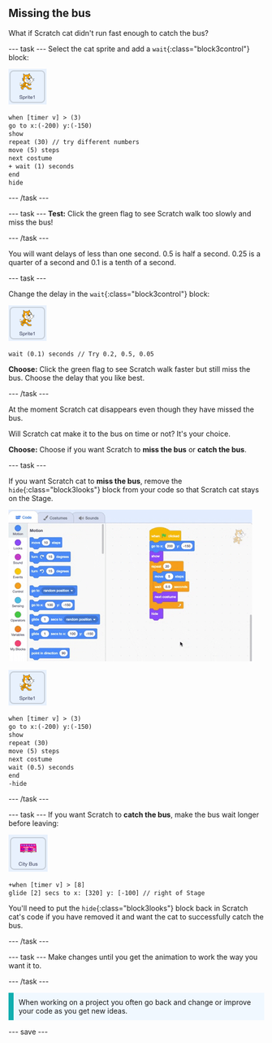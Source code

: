 ## Missing the bus

What if Scratch cat didn't run fast enough to catch the bus?

--- task ---
Select the cat sprite and add a `wait`{:class="block3control"} block:

![Scratch cat sprite](images/scratch-cat-sprite.png)

```blocks3
when [timer v] > (3) 
go to x:(-200) y:(-150) 
show
repeat (30) // try different numbers
move (5) steps 
next costume 
+ wait (1) seconds
end
hide
```

--- /task ---

--- task ---
**Test:** Click the green flag to see Scratch walk too slowly and miss the bus!

--- /task ---

You will want delays of less than one second. 0.5 is half a second. 0.25 is a quarter of a second and 0.1 is a tenth of a second. 

--- task ---

Change the delay in the `wait`{:class="block3control"} block:

![Scratch cat sprite](images/scratch-cat-sprite.png)

```blocks3
wait (0.1) seconds // Try 0.2, 0.5, 0.05
```

**Choose:** Click the green flag to see Scratch walk faster but still miss the bus. Choose the delay that you like best.

--- /task ---

At the moment Scratch cat disappears even though they have missed the bus. 

Will Scratch cat make it to the bus on time or not? It's your choice.

**Choose:** Choose if you want Scratch to **miss the bus** or **catch the bus**.

--- task ---

If you want Scratch cat to **miss the bus**, remove the `hide`{:class="block3looks"} block from your code so that Scratch cat stays on the Stage.

![](images/removing-blocks-at-script-ends.gif)

![Scratch cat sprite](images/scratch-cat-sprite.png)

```blocks3
when [timer v] > (3) 
go to x:(-200) y:(-150) 
show
repeat (30) 
move (5) steps 
next costume
wait (0.5) seconds 
end
-hide
```

--- /task ---

--- task ---
If you want Scratch to **catch the bus**, make the bus wait longer before leaving:

![Bus sprite](images/bus-sprite.png)

```blocks3
+when [timer v] > [8] 
glide [2] secs to x: [320] y: [-100] // right of Stage
```

You'll need to put the `hide`{:class="block3looks"} block back in Scratch cat's code if you have removed it and want the cat to successfully catch the bus.

--- /task ---

--- task ---
Make changes until you get the animation to work the way you want it to.

--- /task ---

<p style="border-left: solid; border-width:10px; border-color: #0faeb0; background-color: aliceblue; padding: 10px;">
When working on a project you often go back and change or improve your code as you get new ideas. 
</p>

--- save ---


